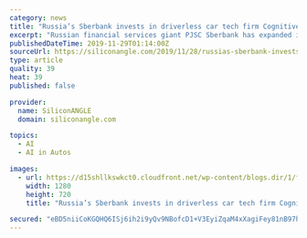 ```yaml
---
category: news
title: "Russia’s Sberbank invests in driverless car tech firm Cognitive"
excerpt: "Russian financial services giant PJSC Sberbank has expanded its technology portfolio to include driverless cars after making a substantial investment in local artificial intelligence transport firm Cognitive Technologies. Sberbank has signed a legally ..."
publishedDateTime: 2019-11-29T01:14:00Z
sourceUrl: https://siliconangle.com/2019/11/28/russias-sberbank-invests-driverless-car-tech/
type: article
quality: 39
heat: 39
published: false

provider:
  name: SiliconANGLE
  domain: siliconangle.com

topics:
  - AI
  - AI in Autos

images:
  - url: https://d15shllkswkct0.cloudfront.net/wp-content/blogs.dir/1/files/2019/11/car-4343634_1280.jpg
    width: 1280
    height: 720
    title: "Russia’s Sberbank invests in driverless car tech firm Cognitive"

secured: "eBD5niiCoKGQHQ6ISj6ih2i9yQv9NBofcD1+V3EyiZqaM4xXagiFey81nB97h6xmJNNiETwZ/wMlDuSpYIzJm6f/Q093VneHbIpz7UUhR/xlEO1rEbney8Qh5/YK06xxdaiISTLt4RQhnAkOf1xmS1cTPEGhTLEjLz4XOJa5N7Oj+qKjSqQ7wLtq4X6iR6FzAIQfpVIG7gWVqw+1/uexkPpvwjSUZoptlLLT++1uOcghLfBWNgtEJgdGqewInfJP6vQP4tExUI1/YxasV/Jkvw==;wmBELVGWpMZTwAk6W4/dgw=="
---
```



